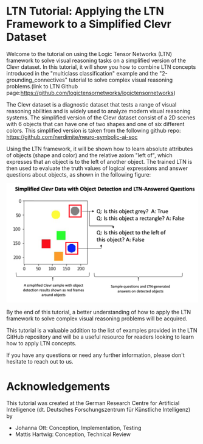 # LTN Tutorial: Applying the LTN Framework to a Simplified Clevr Dataset

Welcome to the tutorial on using the Logic Tensor Networks (LTN) framework to solve visual reasoning tasks on a simplified version of the Clevr dataset. In this tutorial, it will show you how to combine LTN concepts introduced in the "multiclass classification" example and the "2-grounding_connectives" tutorial to solve complex visual reasoning problems.(link to LTN Github page:https://github.com/logictensornetworks/logictensornetworks)

The Clevr dataset is a diagnostic dataset that tests a range of visual reasoning abilities and is widely used to analyze modern visual reasoning systems. The simplified version of the Clevr dataset consist of a 2D scenes with 6 objects that can have one of two shapes and one of six different colors. This simplified version is taken from the following github repo:  https://github.com/nerdimite/neuro-symbolic-ai-soc

Using the LTN framework, it will be shown how to learn absolute attributes of objects (shape and color) and the relative axiom "left of", which expresses that an object is to the left of another object. The trained LTN is then used to evaluate the truth values of logical expressions and answer questions about objects, as shown in the following figure:

![alt text](https://github.com/JohannaOttb00782280/Tutorial_LTN_Clevr_like/blob/main/Figure%202%20Simplified%20Clevr%20Detector%20and%20LTN.png)

By the end of this tutorial, a better understanding of how to apply the LTN framework to solve complex visual reasoning problems will be acquired.

This tutorial is a valuable addition to the list of examples provided in the LTN GitHub repository and will be a useful resource for readers looking to learn how to apply LTN concepts.

If you have any questions or need any further information, please don't hesitate to reach out to us.


# Acknowledgements

This tutorial was created at the German Research Centre for Artificial Intelligence (dt. Deutsches Forschungszentrum für Künstliche Intelligenz) by 

- Johanna Ott: Conception, Implementation, Testing 
- Mattis Hartwig: Conception, Technical Review

